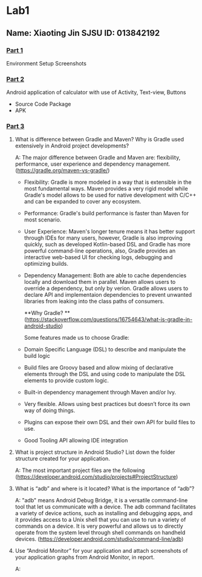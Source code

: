 # Lab1

## Name: Xiaoting Jin	SJSU ID: 013842192

### <u>Part 1</u>

Environment Setup Screenshots

### <u>Part 2</u>

Android application of calculator with use of Activity, Text-view, Buttons

* Source Code Package
* APK

### <u>Part 3</u>

1. What is difference between Gradle and Maven? Why is Gradle used extensively in
   Android project developments?

   A: The major difference between Gradle and Maven are: flexibility, performance, user experience and dependency management. (<https://gradle.org/maven-vs-gradle/>)

   - Flexibility: Gradle is more modeled in a way that is extensible in the most fundamental ways. Maven provides a very rigid model while Gradle's model allows to be used for native development with C/C++ and can be expanded to cover any ecosystem.

   - Performance: Gradle's build performance is faster than Maven for most scenario.

   - User Experience: Maven's longer tenure means it has better support through IDEs for many users, however, Gradle is also improving quickly, such as developed Kotlin-based DSL and Gradle has more powerful command-line operations, also, Gradle provides an interactive web-based UI for checking logs, debugging and optimizing builds.

   - Dependency Management: Both are able to cache dependencies locally and download them in parallel. Maven allows users to override a dependency, but only by verion. Gradle allows users to declare API and implementaion dependencies to prevent unwanted libraries from leaking into the class paths of consumers.

     **Why Gradle? **(<https://stackoverflow.com/questions/16754643/what-is-gradle-in-android-studio>)

     Some features made us to choose Gradle:

   - Domain Specific Language (DSL) to describe and manipulate the build logic
   - Build files are Groovy based and allow mixing of declarative elements through the DSL and using code to manipulate the DSL elements to provide custom logic.
   - Built-in dependency management through Maven and/or Ivy.
   - Very flexible. Allows using best practices but doesn’t force its own way of doing things.
   - Plugins can expose their own DSL and their own API for build files to use.
   - Good Tooling API allowing IDE integration

   

2. What is project structure in Android Studio? List down the folder structure created
   for your application.

   A: The most important project files are the following (<https://developer.android.com/studio/projects#ProjectStructure>)

   

3. What is “adb” and where is it located? What is the importance of “adb”?

   A: "adb" means Android Debug Bridge, it is a versatile command-line tool that let us communicate with a device. The adb command facilitates a variety of device actions, such as installing and debugging apps, and it provides access to a Unix shell that you can use to run a variety of commands on a device. It is very powerful and allows us to directly operate from the system level through shell commands on handheld devices. (<https://developer.android.com/studio/command-line/adb>)

4. Use “Android Monitor” for your application and attach screenshots of your application graphs from Android Monitor, in report.

   A: 

